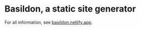 Basildon, a static site generator
=================================

For all information, see [basildon.netlify.app](https://basildon.netlify.app/).
